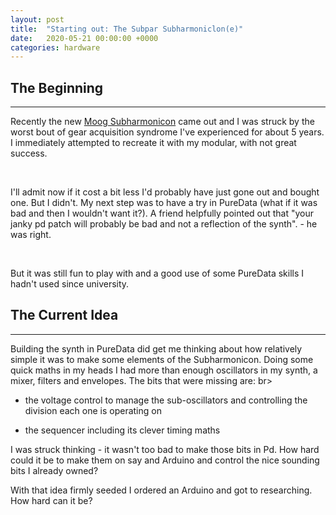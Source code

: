 ```yaml
---
layout: post
title:  "Starting out: The Subpar Subharmoniclon(e)"
date:   2020-05-21 00:00:00 +0000
categories: hardware
---
```



## The Beginning
-----------------

Recently the new [Moog Subharmonicon](https://www.moogmusic.com/products/subharmonicon) came out and I was struck by the worst bout of gear acquisition syndrome I've experienced for about 5 years. I immediately attempted to recreate it with my modular, with not great success. 

<br>

I'll admit now if it cost a bit less I'd probably have just gone out and bought one. But I didn't. My next step was to have a try in PureData (what if it was bad and then I wouldn't want it?). A friend helpfully pointed out that "your janky pd patch will probably be bad and not a reflection of the synth". - he was right.

<br>

But it was still fun to play with and a good use of some PureData skills I hadn't used since university.


## The Current Idea
-----------------

Building the synth in PureData did get me thinking about how relatively simple it was to make some elements of the Subharmonicon. Doing some quick maths in my heads I had more than enough oscillators in my synth, a mixer, filters and envelopes. The bits that were missing are:
br>

- the voltage control to manage the sub-oscillators and controlling the division each one is operating on

- the sequencer including its clever timing maths

I was struck thinking - it wasn't too bad to make those bits in Pd. How hard could it be to make them on say and Arduino and control the nice sounding bits I already owned?


With that idea firmly seeded I ordered an Arduino and got to researching. How hard can it be? 

